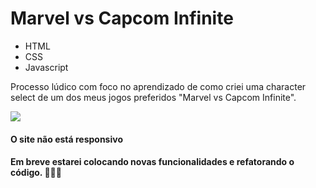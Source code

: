<h1>Marvel vs Capcom Infinite</h1>

<ul>
  <li>HTML</li>
  <li>CSS</li>
  <li>Javascript</li>
</ul>

<p>Processo lúdico com foco no aprendizado de como criei uma character select de um dos meus jogos preferidos "Marvel vs Capcom Infinite".</p>

<img src="https://media.discordapp.net/attachments/988688868578578432/990162417512226856/unknown.png?width=1193&height=671"/>

<h4>O site não está responsivo</h4>

<h4>Em breve estarei colocando novas funcionalidades e refatorando o código. 👷🏾‍♂️</h4>
